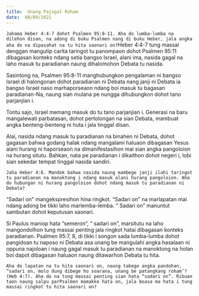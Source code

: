 ```yaml
---
title:  Unang Pajogal Roham
date:  08/09/2021
---
```


`Jahama Heber 4:4-7 dohot Psalmen 95:8-11. Aha do lumba-lumba na dilehon disan, na adong di buku Psalmen nang di buku Heber, jala angka aha do na dipasahat na tu hita saonari on?`Heber 4:4-7 tung massai denggan mangutip carita taringot tu panompaon dohot Psalmen 95:11 dibagasan konteks ndang setia bangso Israel, alani ima, nasida gagal na laho masuk tu paradianan naung dihalomohon Debata tu nasida.

Sasintong na, Psalmen 95:8-11 manghubungkon pengalaman ni bangso Israel di halongonan dohot paradianan ni Debata nang janji ni Debata ia bangso Israel naso marhaporseaon ndang boi masuk tu bagasan paradianan-Na, naung sian mulana pe nungga dihubungkon dohot tano parjanjian i.

Tontu sajo, Israel memang masuk do tu tano parjanjian i. Generasi na baru mangalewati parbatasan, dohot pertolongan na sian Debata, mambuat angka benteng-benteng ni huta i jala tinggal disan.

Alai, nasida ndang masuk tu paradianan na binahen ni Debata, dohot gagasan bahwa godang halak ndang mangalami haluaon dibagasan Yesus alani hurang ni haporseaon na dimanifestasihon mai sian angka pangoloion na hurang situtu. Bahkan, nata pe paradianan i dikaithon dohot negeri i, lobi sian sekedar tempat tinggal nasida sandiri.

`Jaha Heber 4:6. Mandok bahwa nasida naung mambege janji ilahi taringot tu paradianan na manoktong i ndang masuk alani hurang pangoloion. Aha do hubungan ni hurang pangoloion dohot ndang masuk tu paradianan ni Debata?`

“Sadari on” mangekspresihon hina ringkot. “Sadari on” na marlapatan mai ndang adong be tikki laho marlemba-lemba. “ Sadari on” manuntut sambutan dohot keputusan saonari.

Si Paulus maniop hata “semeron”, “ sadari on”, marsitutu na laho mangondolhon tung massai penting jala ringkot hatai dibagasan konteks paradianan. Psalmen 95:7, 8, di tikki i songon sada lumba-lumba dohot pangidoan tu naposo ni Debata asa unang be mangulahi angka hasalaan ni oppuna najoloan i naung gagal masuk tu paradianan na manoktong na holan boi dapot dibagasan haluaon naung ditawarhon Debata tu hita.

`Aha do lapatan na tu hita saonari on, naung tabege angka pandohan, “sadari on, molo dung dibege ho soarana, unang be patangkang roham’? (Heb 4:7). Aha do na tung massai penting sian hata “sadari on”. Ribuan taon naung salpu parPsalmen mamakke hata on, jala boasa ma hata i tung massai ringkot tu hita saonari on?`